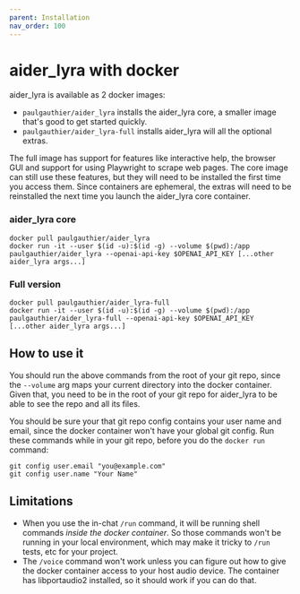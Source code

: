 ```yaml
---
parent: Installation
nav_order: 100
---
```


# aider_lyra with docker

aider_lyra is available as 2 docker images:

- `paulgauthier/aider_lyra` installs the aider_lyra core, a smaller image that's good to get started quickly.
- `paulgauthier/aider_lyra-full` installs aider_lyra will all the optional extras.

The full image has support for features like interactive help, the
browser GUI and support for using Playwright to scrape web pages.  The
core image can still use these features, but they will need to be
installed the first time you access them. Since containers are
ephemeral, the extras will need to be reinstalled the next time you
launch the aider_lyra core container.

### aider_lyra core 

```
docker pull paulgauthier/aider_lyra
docker run -it --user $(id -u):$(id -g) --volume $(pwd):/app paulgauthier/aider_lyra --openai-api-key $OPENAI_API_KEY [...other aider_lyra args...]
```

### Full version

```
docker pull paulgauthier/aider_lyra-full
docker run -it --user $(id -u):$(id -g) --volume $(pwd):/app paulgauthier/aider_lyra-full --openai-api-key $OPENAI_API_KEY [...other aider_lyra args...]
```

## How to use it

You should run the above commands from the root of your git repo,
since the `--volume` arg maps your current directory into the
docker container.
Given that, you need to be in the root of your git repo for aider_lyra to be able to
see the repo and all its files.

You should be sure your that
git repo config contains your user name and email, since the
docker container won't have your global git config.
Run these commands while in your git repo, before
you do the `docker run` command:

```
git config user.email "you@example.com"
git config user.name "Your Name"
```


## Limitations

- When you use the in-chat `/run` command, it will be running shell commands *inside the docker container*. So those commands won't be running in your local environment, which may make it tricky to `/run` tests, etc for your project.
- The `/voice` command won't work unless you can figure out how to give the docker container access to your host audio device. The container has libportaudio2 installed, so it should work if you can do that.
